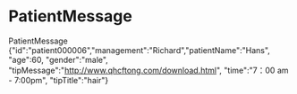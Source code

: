# PatientMessage
PatientMessage {"id":"patient000006","management":"Richard","patientName":"Hans", "age":60, "gender":"male", "tipMessage":"http://www.qhcftong.com/download.html", "time":"7：00 am - 7:00pm",  "tipTitle":"hair"}
